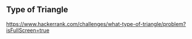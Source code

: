 ## Type of Triangle

https://www.hackerrank.com/challenges/what-type-of-triangle/problem?isFullScreen=true
